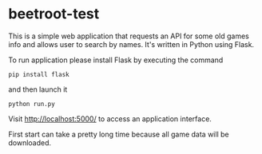 # beetroot-test

This is a simple web application that requests an API for some old games info and allows user to search by names. It's written in Python using Flask.

To run application please install Flask by executing the command
```
pip install flask
```
and then launch it
 ```
 python run.py
 ```

Visit <http://localhost:5000/> to access an application interface.

First start can take a pretty long time because all game data will be downloaded.
